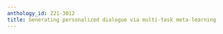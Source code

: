 ```yaml
---
anthology_id: Z21-3012
title: Generating personalized dialogue via multi-task meta-learning
---
```

